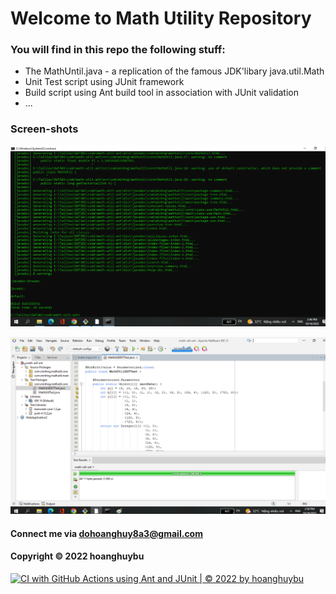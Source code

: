 # Welcome to Math Utility Repository

### You will find in this repo the following stuff:

* The MathUntil.java - a replication of the famous JDK'libary java.util.Math
* Unit Test script using JUnit framework
* Build script using Ant build tool in association with JUnit validation
* ...

### Screen-shots 

![Build process with Ant](https://github.com/hoanghuybu/math-util-ant/blob/main/screenshot/build-process-with-ant.png)

![DDT source code with Junit](https://github.com/hoanghuybu/math-util-ant/blob/main/screenshot/ddt-source-code-with-junit.png) 

#### Connect me via dohoanghuy8a3@gmail.com

#### Copyright &#169; 2022 hoanghuybu

[![CI with GitHub Actions using Ant and JUnit | © 2022 by hoanghuybu](https://github.com/hoanghuybu/math-util-ant/actions/workflows/ci-with-ant.yml/badge.svg)](https://github.com/hoanghuybu/math-util-ant/actions/workflows/ci-with-ant.yml)
